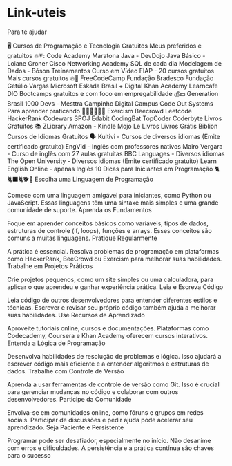 # Link-uteis
Para te ajudar


🖥️ Cursos de Programação e Tecnologia Gratuitos
Meus preferidos e gratuitos 🔥💗:
Code Academy
Maratona Java - DevDojo
Java Básico - Loiane Groner
Cisco Networking Academy
SQL de cada dia
Modelagem de Dados - Bóson Treinamentos
Curso em Vídeo
FIAP - 20 cursos gratuitos
Mais cursos gratuitos 🔥📒
FreeCodeCamp
Fundação Bradesco
Fundação Getúlio Vargas
Microsoft
Eskada
Brasil + Digital
Khan Academy
Learncafe
DIO
Bootcamps gratuitos e com foco em empregabilidade 💰💵
Generation Brasil
1000 Devs - Mesttra
Campinho Digital
Campus Code
Out Systems
Para aprender praticando 👩🏼‍💻👨🏼‍💻
Exercism
Beecrowd
Leetcode
HackerRank
Codewars
SPOJ
Edabit
CodingBat
TopCoder
Coderbyte
Livros Gratuitos 📚
ZLibrary
Amazon - Kindle
Mojo
Le Livros
Livros Grátis
Biblion
Cursos de Idiomas Gratuitos 🗣️
Kultivi - Cursos de diversos idiomas (Emite certificado gratuito)
EngVid - Inglês com professores nativos
Mairo Vergara - Curso de inglês com 27 aulas gratuitas
BBC Languages - Diversos idiomas
The Open University - Diversos idiomas (Emite certificado gratuito)
Learn English Online - apenas Inglês
10 Dicas para Iniciantes em Programação 🐈🐈‍⬛🐈🐕🐶
Escolha uma Linguagem de Programação

Comece com uma linguagem amigável para iniciantes, como Python ou JavaScript. Essas linguagens têm uma sintaxe mais simples e uma grande comunidade de suporte.
Aprenda os Fundamentos

Foque em aprender conceitos básicos como variáveis, tipos de dados, estruturas de controle (if, loops), funções e arrays. Esses conceitos são comuns a muitas linguagens.
Pratique Regularmente

A prática é essencial. Resolva problemas de programação em plataformas como HackerRank, BeeCrowd ou Exercism para melhorar suas habilidades.
Trabalhe em Projetos Práticos

Crie projetos pequenos, como um site simples ou uma calculadora, para aplicar o que aprendeu e ganhar experiência prática.
Leia e Escreva Código

Leia código de outros desenvolvedores para entender diferentes estilos e técnicas. Escrever e revisar seu próprio código também ajuda a melhorar suas habilidades.
Use Recursos de Aprendizado

Aproveite tutoriais online, cursos e documentações. Plataformas como Codecademy, Coursera e Khan Academy oferecem cursos interativos.
Entenda a Lógica de Programação

Desenvolva habilidades de resolução de problemas e lógica. Isso ajudará a escrever código mais eficiente e a entender algoritmos e estruturas de dados.
Trabalhe com Controle de Versão

Aprenda a usar ferramentas de controle de versão como Git. Isso é crucial para gerenciar mudanças no código e colaborar com outros desenvolvedores.
Participe da Comunidade

Envolva-se em comunidades online, como fóruns e grupos em redes sociais. Participar de discussões e pedir ajuda pode acelerar seu aprendizado.
Seja Paciente e Persistente

Programar pode ser desafiador, especialmente no início. Não desanime com erros e dificuldades. A persistência e a prática contínua são chaves para o sucesso
